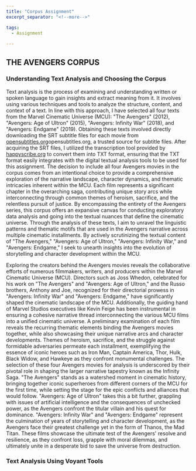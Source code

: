 ```yaml
---
title: "Corpus Assignment"
excerpt_separator: "<!--more-->"

tags:
  - Assignment
  
---
```


## **THE AVENGERS CORPUS**

### Understanding Text Analysis and Choosing the Corpus

Text analysis is the process of examining and understanding written or spoken language to gain insights and extract meaning from it. It involves using various techniques and tools to analyze the structure, content, and context of a text.
In line with this approach, I have selected all four texts from the Marvel Cinematic Universe (MCU): "The Avengers" (2012), "Avengers: Age of Ultron" (2015), "Avengers: Infinity War" (2018), and "Avengers: Endgame" (2019). Obtaining these texts involved directly downloading the SRT subtitle files for each movie from [opensubtitles.org](https://www.opensubtitles.com/en)opensubtitles.org, a trusted source for subtitle files. After acquiring the SRT files, I utilized the transcription tool provided by [happyscribe.org](https://www.happyscribe.com/) to convert them into TXT format, ensuring that the TXT format easily integrates with the digital textual analysis tools to be used for this assignment.
The decision to include all four Avengers movies in the corpus comes from an intentional choice to provide a comprehensive exploration of the narrative landscape, character dynamics, and thematic intricacies inherent within the MCU. Each film represents a significant chapter in the overarching saga, contributing unique story arcs while interconnecting through common themes of heroism, sacrifice, and the relentless pursuit of justice. By encompassing the entirety of the Avengers series, this corpus offers an expansive canvas for conducting exploratory data analysis and going into the textual nuances that define the cinematic universe.
Through the analysis of these texts, I aim to unravel the linguistic patterns and thematic motifs that are used in the Avengers narrative across multiple cinematic installments. By actively scrutinizing the textual content of "The Avengers," "Avengers: Age of Ultron," "Avengers: Infinity War," and "Avengers: Endgame," I seek to unearth insights into the evolution of storytelling and character development within the MCU.

Exploring the creators behind the Avengers movies reveals the collaborative efforts of numerous filmmakers, writers, and producers within the Marvel Cinematic Universe (MCU). Directors such as Joss Whedon, celebrated for his work on "The Avengers" and "Avengers: Age of Ultron," and the Russo brothers, Anthony and Joe, recognized for their directorial prowess in "Avengers: Infinity War" and "Avengers: Endgame," have significantly shaped the cinematic landscape of the MCU. Additionally, the guiding hand of Marvel Studios executives like Kevin Feige has been instrumental in ensuring a cohesive narrative thread interconnecting the various MCU films into a unified cinematic universe.
A preliminary examination of each film reveals the recurring thematic elements binding the Avengers movies together, while also showcasing their unique narrative arcs and character developments. Themes of heroism, sacrifice, and the struggle against formidable adversaries permeate each installment, exemplifying the essence of iconic heroes such as Iron Man, Captain America, Thor, Hulk, Black Widow, and Hawkeye as they confront monumental challenges.
The selection of these four Avengers movies for analysis is underscored by their pivotal role in shaping the larger narrative tapestry known as the Infinity Saga. "The Avengers" stands as a watershed moment in cinematic history, bringing together iconic superheroes from different corners of the MCU for the first time, while setting the stage for the epic conflicts and alliances that would follow. "Avengers: Age of Ultron" takes this a bit further, grappling with issues of artificial intelligence and the consequences of unchecked power, as the Avengers confront the titular villain and his quest for dominance.
"Avengers: Infinity War" and "Avengers: Endgame" represent the culmination of years of storytelling and character development, as the Avengers face their greatest challenge yet in the form of Thanos, the Mad Titan. These films showcase the ultimate test of the Avengers' resolve and resilience, as they confront loss, grapple with moral dilemmas, and ultimately unite in a desperate bid to save the universe from destruction.


### Text Analysis Using Voyant Tools
